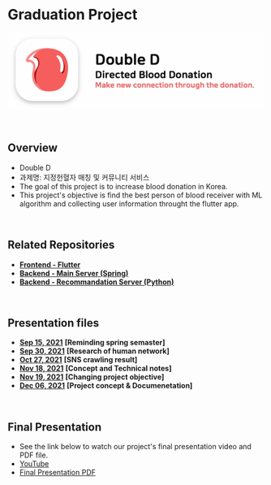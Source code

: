 <br>

# Graduation Project
<p align="left">
    <img src="https://github.com/GC210GP/wiki-212/raw/master/presentations/logo.png" width="700px">
</p>

<br>

## Overview
 - Double D
 - 과제명: 지정헌혈자 매칭 및 커뮤니티 서비스
 - The goal of this project is to increase blood donation in Korea.
 - This project's objective is find the best person of blood receiver with ML algorithm and collecting user information throught the flutter app.
 
<br>

## Related Repositories
- [**Frontend - Flutter**](https://github.com/GC210GP/flutter-app)
- [**Backend - Main Server (Spring)**](https://github.com/GC210GP/blood-donation-server)
- [**Backend - Recommandation Server (Python)**](https://github.com/GC210GP/recommend-server)

<br>

## Presentation files
 - [**Sep 15, 2021**](https://github.com/GC210GP/wiki-212/raw/master/presentations/210930_GraduationProject_Team5.pdf) **[Reminding spring semaster]** 
 - [**Sep 30, 2021**](https://github.com/GC210GP/wiki-212/raw/master/presentations/210930_GraduationProject_Team5.pdf) **[Research of human network]** 
 - [**Oct 27, 2021**](https://github.com/GC210GP/wiki-212/raw/master/presentations/211027_GraduationProject_Team5.pdf) **[SNS crawling result]**
 - [**Nov 18, 2021**](https://github.com/GC210GP/wiki-212/raw/master/presentations/211118_GraduationProject_Team5.pdf) **[Concept and Technical notes]**
 - [**Nov 19, 2021**](https://github.com/GC210GP/wiki-212/raw/master/presentations/211119_GraduationProject_Team5.pdf) **[Changing project objective]**
 - [**Dec 06, 2021**](https://github.com/GC210GP/wiki-212/raw/master/presentations/211206_GraduationProject_Team5.pdf) **[Project concept & Documenetation]**

<br>

## Final Presentation
 - See the link below to watch our project's final presentation video and PDF file.
 - [YouTube](https://youtu.be/BWMhmzt6TTY)
 - [Final Presentation PDF](https://github.com/GC210GP/wiki-212/raw/master/presentations/211213_GraduationProject_Team5_handout.pdf)

 <br><br>

